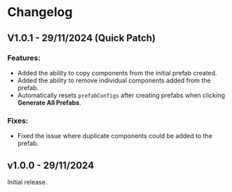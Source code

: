 # Changelog

## V1.0.1 - 29/11/2024 (Quick Patch)

### Features:
- Added the ability to copy components from the initial prefab created.
- Added the ability to remove individual components added from the prefab.
- Automatically resets ``prefabConfigs`` after creating prefabs when clicking **Generate All Prefabs**.

### Fixes:
- Fixed the issue where duplicate components could be added to the prefab.
## v1.0.0 - 29/11/2024

Initial release.
